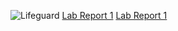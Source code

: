 ![Lifeguard](HP.jpg)
[Lab Report 1](index.html)
[Lab Report 1](https://ank010.github.io/cse15l-lab-reports/index.html)